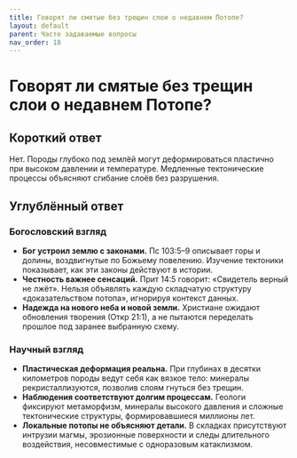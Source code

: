 ```yaml
---
title: Говорят ли смятые без трещин слои о недавнем Потопе?
layout: default
parent: Часто задаваемые вопросы
nav_order: 18
---
```


# Говорят ли смятые без трещин слои о недавнем Потопе?

## Короткий ответ

Нет. Породы глубоко под землёй могут деформироваться пластично при высоком давлении и температуре. Медленные тектонические процессы объясняют сгибание слоёв без разрушения.

## Углублённый ответ

### Богословский взгляд

- **Бог устроил землю с законами.** Пс 103:5–9 описывает горы и долины, воздвигнутые по Божьему повелению. Изучение тектоники показывает, как эти законы действуют в истории.
- **Честность важнее сенсаций.** Прит 14:5 говорит: «Свидетель верный не лжёт». Нельзя объявлять каждую складчатую структуру «доказательством потопа», игнорируя контекст данных.
- **Надежда на нового неба и новой земли.** Христиане ожидают обновления творения (Откр 21:1), а не пытаются переделать прошлое под заранее выбранную схему.

### Научный взгляд

- **Пластическая деформация реальна.** При глубинах в десятки километров породы ведут себя как вязкое тело: минералы рекристаллизуются, позволив слоям гнуться без трещин.
- **Наблюдения соответствуют долгим процессам.** Геологи фиксируют метаморфизм, минералы высокого давления и сложные тектонические структуры, формировавшиеся миллионы лет.
- **Локальные потопы не объясняют детали.** В складках присутствуют интрузии магмы, эрозионные поверхности и следы длительного воздействия, несовместимые с одноразовым катаклизмом.
